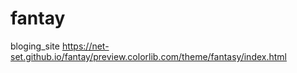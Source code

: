 # fantay
bloging_site
https://net-set.github.io/fantay/preview.colorlib.com/theme/fantasy/index.html
